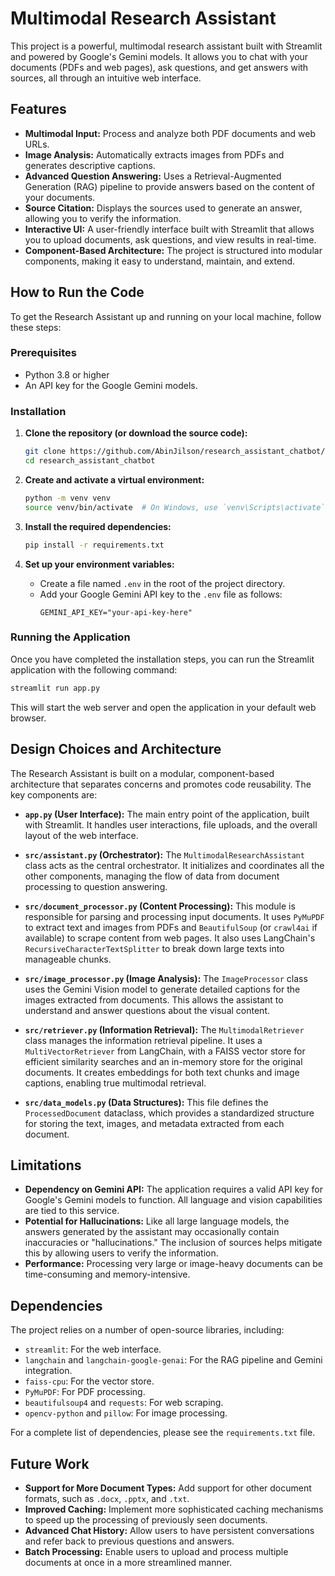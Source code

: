 # Multimodal Research Assistant

This project is a powerful, multimodal research assistant built with Streamlit and powered by Google's Gemini models. It allows you to chat with your documents (PDFs and web pages), ask questions, and get answers with sources, all through an intuitive web interface.

## Features

- **Multimodal Input:** Process and analyze both PDF documents and web URLs.
- **Image Analysis:** Automatically extracts images from PDFs and generates descriptive captions.
- **Advanced Question Answering:** Uses a Retrieval-Augmented Generation (RAG) pipeline to provide answers based on the content of your documents.
- **Source Citation:** Displays the sources used to generate an answer, allowing you to verify the information.
- **Interactive UI:** A user-friendly interface built with Streamlit that allows you to upload documents, ask questions, and view results in real-time.
- **Component-Based Architecture:** The project is structured into modular components, making it easy to understand, maintain, and extend.

## How to Run the Code

To get the Research Assistant up and running on your local machine, follow these steps:

### Prerequisites

- Python 3.8 or higher
- An API key for the Google Gemini models.

### Installation

1. **Clone the repository (or download the source code):**
   ```bash
   git clone https://github.com/AbinJilson/research_assistant_chatbot/
   cd research_assistant_chatbot
   ```

2. **Create and activate a virtual environment:**
   ```bash
   python -m venv venv
   source venv/bin/activate  # On Windows, use `venv\Scripts\activate`
   ```

3. **Install the required dependencies:**
   ```bash
   pip install -r requirements.txt
   ```

4. **Set up your environment variables:**
   - Create a file named `.env` in the root of the project directory.
   - Add your Google Gemini API key to the `.env` file as follows:
     ```
     GEMINI_API_KEY="your-api-key-here"
     ```

### Running the Application

Once you have completed the installation steps, you can run the Streamlit application with the following command:

```bash
streamlit run app.py
```

This will start the web server and open the application in your default web browser.

## Design Choices and Architecture

The Research Assistant is built on a modular, component-based architecture that separates concerns and promotes code reusability. The key components are:

- **`app.py` (User Interface):** The main entry point of the application, built with Streamlit. It handles user interactions, file uploads, and the overall layout of the web interface.

- **`src/assistant.py` (Orchestrator):** The `MultimodalResearchAssistant` class acts as the central orchestrator. It initializes and coordinates all the other components, managing the flow of data from document processing to question answering.

- **`src/document_processor.py` (Content Processing):** This module is responsible for parsing and processing input documents. It uses `PyMuPDF` to extract text and images from PDFs and `BeautifulSoup` (or `crawl4ai` if available) to scrape content from web pages. It also uses LangChain's `RecursiveCharacterTextSplitter` to break down large texts into manageable chunks.

- **`src/image_processor.py` (Image Analysis):** The `ImageProcessor` class uses the Gemini Vision model to generate detailed captions for the images extracted from documents. This allows the assistant to understand and answer questions about the visual content.

- **`src/retriever.py` (Information Retrieval):** The `MultimodalRetriever` class manages the information retrieval pipeline. It uses a `MultiVectorRetriever` from LangChain, with a FAISS vector store for efficient similarity searches and an in-memory store for the original documents. It creates embeddings for both text chunks and image captions, enabling true multimodal retrieval.

- **`src/data_models.py` (Data Structures):** This file defines the `ProcessedDocument` dataclass, which provides a standardized structure for storing the text, images, and metadata extracted from each document.

## Limitations

- **Dependency on Gemini API:** The application requires a valid API key for Google's Gemini models to function. All language and vision capabilities are tied to this service.
- **Potential for Hallucinations:** Like all large language models, the answers generated by the assistant may occasionally contain inaccuracies or "hallucinations." The inclusion of sources helps mitigate this by allowing users to verify the information.
- **Performance:** Processing very large or image-heavy documents can be time-consuming and memory-intensive.

## Dependencies

The project relies on a number of open-source libraries, including:

- `streamlit`: For the web interface.
- `langchain` and `langchain-google-genai`: For the RAG pipeline and Gemini integration.
- `faiss-cpu`: For the vector store.
- `PyMuPDF`: For PDF processing.
- `beautifulsoup4` and `requests`: For web scraping.
- `opencv-python` and `pillow`: For image processing.

For a complete list of dependencies, please see the `requirements.txt` file.

## Future Work

- **Support for More Document Types:** Add support for other document formats, such as `.docx`, `.pptx`, and `.txt`.
- **Improved Caching:** Implement more sophisticated caching mechanisms to speed up the processing of previously seen documents.
- **Advanced Chat History:** Allow users to have persistent conversations and refer back to previous questions and answers.
- **Batch Processing:** Enable users to upload and process multiple documents at once in a more streamlined manner.

